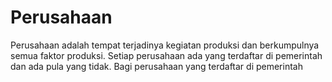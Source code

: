 # Perusahaan
Perusahaan adalah tempat terjadinya kegiatan produksi dan berkumpulnya semua faktor produksi. Setiap perusahaan ada yang terdaftar di pemerintah dan ada pula yang tidak. Bagi perusahaan yang terdaftar di pemerintah
